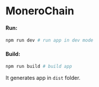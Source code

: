 # MoneroChain

#### Run:

```bash
npm run dev # run app in dev mode
```

#### Build:

```bash
npm run build # build app
```

It generates app in `dist` folder.
